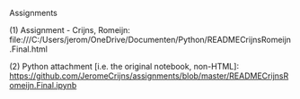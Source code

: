 Assignments

(1) Assignment - Crijns, Romeijn:
file:///C:/Users/jerom/OneDrive/Documenten/Python/READMECrijnsRomeijn.Final.html

(2) Python attachment [i.e. the original notebook, non-HTML]:
https://github.com/JeromeCrijns/assignments/blob/master/READMECrijnsRomeijn.Final.ipynb
